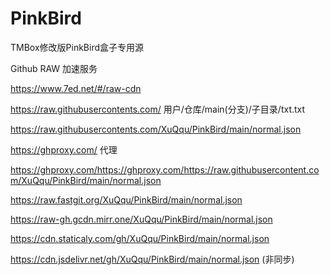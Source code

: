 # PinkBird
TMBox修改版PinkBird盒子专用源



Github RAW 加速服务

https://www.7ed.net/#/raw-cdn

https://raw.githubusercontents.com/ 用户/仓库/main(分支)/子目录/txt.txt

https://raw.githubusercontents.com/XuQqu/PinkBird/main/normal.json

https://ghproxy.com/ 代理

https://ghproxy.com/https://ghproxy.com/https://raw.githubusercontent.com/XuQqu/PinkBird/main/normal.json


https://raw.fastgit.org/XuQqu/PinkBird/main/normal.json

https://raw-gh.gcdn.mirr.one/XuQqu/PinkBird/main/normal.json

https://cdn.staticaly.com/gh/XuQqu/PinkBird/main/normal.json

https://cdn.jsdelivr.net/gh/XuQqu/PinkBird/main/normal.json (非同步)

